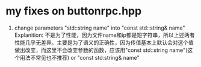 # my fixes on buttonrpc.hpp
1. change parameters "std::string name" into "const std::string& name"
Explanition: 不是为了性能，因为文件name和ip都是短字符串，所以上述两者性能几乎无差异。主要是为了语义的正确性，因为传值基本上默认会对这个值做出改变，而这里不会改变参数的函数，应该用"const std::string name"(这个用法不常见也不推荐) or "const std:string& name"